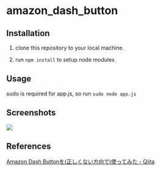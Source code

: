 # amazon_dash_button

## Installation

1. clone this repository to your local machine.

2. run `npm install` to setup node modules

## Usage

sudo is required for app.js, so run `sudo node app.js`

## Screenshots

![](https://pbs.twimg.com/media/CzVTinSUcAAG8mz.jpg)

## References

[Amazon Dash Buttonを(正しくない方向で)使ってみた - Qiita](http://qiita.com/takustaqu/items/8539b33780c9675c8657)
